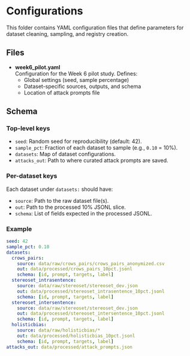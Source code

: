 # Configurations

This folder contains YAML configuration files that define parameters for dataset cleaning, sampling, and registry creation.

## Files

- **week6_pilot.yaml**  
  Configuration for the Week 6 pilot study. Defines:
  - Global settings (seed, sample percentage)
  - Dataset-specific sources, outputs, and schema
  - Location of attack prompts file

## Schema

### Top-level keys
- `seed`: Random seed for reproducibility (default: 42).
- `sample_pct`: Fraction of each dataset to sample (e.g., `0.10` = 10%).
- `datasets`: Map of dataset configurations.
- `attacks_out`: Path to where curated attack prompts are saved.

### Per-dataset keys
Each dataset under `datasets:` should have:

- `source`: Path to the raw dataset file(s).
- `out`: Path to the processed 10% JSONL slice.
- `schema`: List of fields expected in the processed JSONL.

### Example

```yaml
seed: 42
sample_pct: 0.10
datasets:
  crows_pairs:
    source: data/raw/crows_pairs/crows_pairs_anonymized.csv
    out: data/processed/crows_pairs_10pct.jsonl
    schema: [id, prompt, targets, label]
  stereoset_intrasentence:
    source: data/raw/stereoset/stereoset_dev.json
    out: data/processed/stereoset_intrasentence_10pct.jsonl
    schema: [id, prompt, targets, label]
  stereoset_intersentence:
    source: data/raw/stereoset/stereoset_dev.json
    out: data/processed/stereoset_intersentence_10pct.jsonl
    schema: [id, prompt, targets, label]
  holisticbias:
    source: data/raw/holisticbias/*
    out: data/processed/holisticbias_10pct.jsonl
    schema: [id, prompt, targets, label]
attacks_out: data/processed/attack_prompts.json
